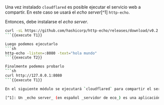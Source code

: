 Una vez instalado `cloudflared` es posible ejecutar el servicio web a compartir.  En este caso se usará el _echo server_[^1] `http-echo`. 

Entonces, debe instalarse el _echo server_.
```sh
curl -sL https://github.com/hashicorp/http-echo/releases/download/v0.2.3/http-echo_0.2.3_linux_amd64.tar.gz | sudo tar xzpC /usr/local/bin
```{{execute T1}}

Luego podemos ejecutarlo
```sh
http-echo -listen=:8080 -text="hola mundo"
```{{execute T2}}

Finalmente podemos probarlo
```sh
curl http://127.0.0.1:8080
```{{execute T1}}

En el siguiente módulo se ejecutará `cloudflared` para compartir el servicio.

[^1]: Un _echo server_ (en español _servidor de eco_) es una aplicación que se utiliza para probar si la conexión entre un cliente y un servidor es exitosa. En este caso el programa imprime el texto enviado por el cliente y envía al cliente un texto de prueba predefinido.
